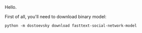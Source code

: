 Hello.

First of all, you'll need to download binary model:

`python -m dostoevsky download fasttext-social-network-model`
